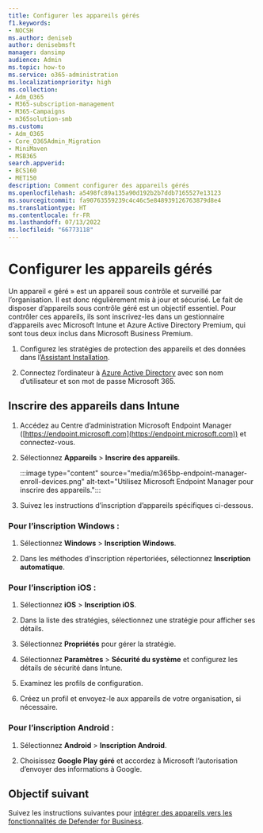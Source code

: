 ```yaml
---
title: Configurer les appareils gérés
f1.keywords:
- NOCSH
ms.author: deniseb
author: denisebmsft
manager: dansimp
audience: Admin
ms.topic: how-to
ms.service: o365-administration
ms.localizationpriority: high
ms.collection:
- Adm_O365
- M365-subscription-management
- M365-Campaigns
- m365solution-smb
ms.custom:
- Adm_O365
- Core_O365Admin_Migration
- MiniMaven
- MSB365
search.appverid:
- BCS160
- MET150
description: Comment configurer des appareils gérés
ms.openlocfilehash: a5498fc89a135a90d192b2b7ddb7165527e13123
ms.sourcegitcommit: fa90763559239c4c46c5e848939126763879d8e4
ms.translationtype: HT
ms.contentlocale: fr-FR
ms.lasthandoff: 07/13/2022
ms.locfileid: "66773118"
---
```

# <a name="set-up-managed-devices"></a>Configurer les appareils gérés

Un appareil « géré » est un appareil sous contrôle et surveillé par l’organisation. Il est donc régulièrement mis à jour et sécurisé. Le fait de disposer d’appareils sous contrôle géré est un objectif essentiel. Pour contrôler ces appareils, ils sont inscrivez-les dans un gestionnaire d’appareils avec Microsoft Intune et Azure Active Directory Premium, qui sont tous deux inclus dans Microsoft Business Premium.

1. Configurez les stratégies de protection des appareils et des données dans l’[Assistant Installation](../business/set-up.md).

2. Connectez l’ordinateur à [Azure Active Directory](../business/set-up-windows-devices.md) avec son nom d’utilisateur et son mot de passe Microsoft 365. 

## <a name="enroll-devices-in-intune"></a>Inscrire des appareils dans Intune

1. Accédez au Centre d’administration Microsoft Endpoint Manager ([https://endpoint.microsoft.com](https://endpoint.microsoft.com)) et connectez-vous.

2. Sélectionnez **Appareils** > **Inscrire des appareils**. 

   :::image type="content" source="media/m365bp-endpoint-manager-enroll-devices.png" alt-text="Utilisez Microsoft Endpoint Manager pour inscrire des appareils."::: 

3. Suivez les instructions d’inscription d’appareils spécifiques ci-dessous.

### <a name="for-windows-enrollment"></a>Pour l’inscription Windows :

1. Sélectionnez **Windows** >  **Inscription Windows**. 

2. Dans les méthodes d’inscription répertoriées, sélectionnez **Inscription automatique**.

### <a name="for-ios-enrollment"></a>Pour l’inscription iOS :

1. Sélectionnez **iOS** > **Inscription iOS**.

2. Dans la liste des stratégies, sélectionnez une stratégie pour afficher ses détails.

3. Sélectionnez **Propriétés** pour gérer la stratégie.

4. Sélectionnez **Paramètres** >  **Sécurité du système** et configurez les détails de sécurité dans Intune.

5. Examinez les profils de configuration. 

6. Créez un profil et envoyez-le aux appareils de votre organisation, si nécessaire.

### <a name="for-android-enrollment"></a>Pour l’inscription Android :

1. Sélectionnez **Android** > **Inscription Android**.

2. Choisissez **Google Play géré** et accordez à Microsoft l’autorisation d’envoyer des informations à Google.

## <a name="next-objective"></a>Objectif suivant

Suivez les instructions suivantes pour [intégrer des appareils vers les fonctionnalités de Defender for Business](m365bp-onboard-devices-mdb.md).

